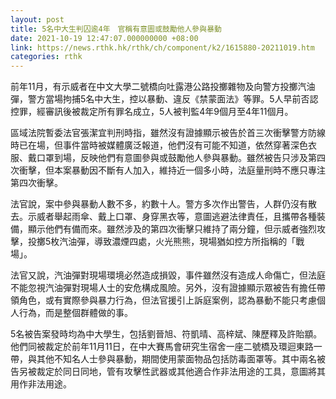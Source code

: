 ```yaml
---
layout: post
title: 5名中大生判囚逾4年　官稱有意圖或鼓勵他人參與暴動
date: 2021-10-19 12:47:07.000000000 +08:00
link: https://news.rthk.hk/rthk/ch/component/k2/1615880-20211019.htm
categories: rthk
---
```


前年11月，有示威者在中文大學二號橋向吐露港公路投擲雜物及向警方投擲汽油彈，警方當場拘捕5名中大生，控以暴動、違反《禁蒙面法》等罪。5人早前否認控罪，經審訊後被裁定所有罪名成立，5人被判監4年9個月至4年11個月。

區域法院暫委法官張潔宜判刑時指，雖然沒有證據顯示被告於首三次衝擊警方防線時已在場，但事件當時被媒體廣泛報道，他們沒有可能不知道，依然穿著深色衣服、戴口罩到場，反映他們有意圖參與或鼓勵他人參與暴動。雖然被告只涉及第四次衝擊，但本案暴動因不斷有人加入，維持近一個多小時，法庭量刑時不應只專注第四次衝擊。

法官說，案中參與暴動人數不多，約數十人。警方多次作出警告，人群仍沒有散去。示威者舉起雨傘、戴上口罩、身穿黑衣等，意圖逃避法律責任，且攜帶各種裝備，顯示他們有備而來。雖然涉及的第四次衝擊只維持了兩分鐘，但示威者強烈攻擊，投擲5枚汽油彈，導致濃煙四處，火光熊熊，現場猶如控方所指稱的「戰場」。

法官又說，汽油彈對現場環境必然造成損毀，事件雖然沒有造成人命傷亡，但法庭不能忽視汽油彈對現場人士的安危構成風險。另外，沒有證據顯示眾被告有擔任帶領角色，或有實際參與暴力行為，但法官援引上訴庭案例，認為暴動不能只考慮個人行為，而是整個群體做的事。

5名被告案發時均為中大學生，包括劉晉旭、符凱晴、高梓斌、陳歷釋及許貽顓。他們同被裁定於前年11月11日，在中大賽馬會研究生宿舍一座二號橋及環迴東路一帶，與其他不知名人士參與暴動，期間使用蒙面物品包括防毒面罩等。其中兩名被告另被裁定於同日同地，管有攻擊性武器或其他適合作非法用途的工具，意圖將其用作非法用途。
